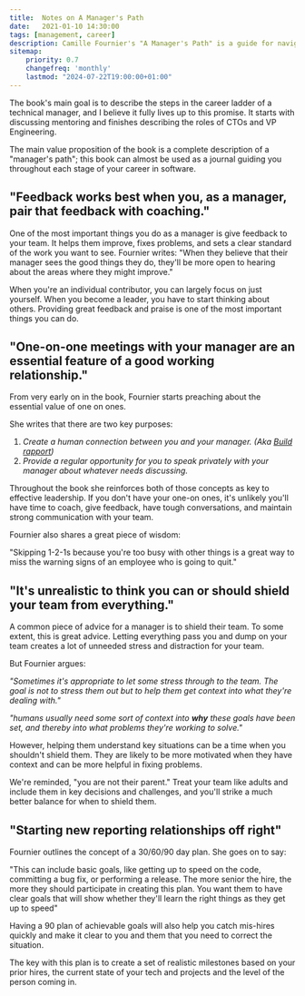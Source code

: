 ```yaml
---
title:  Notes on A Manager's Path
date:   2021-01-10 14:30:00
tags: [management, career]
description: Camille Fournier's "A Manager's Path" is a guide for navigating the technical career ladder
sitemap:
    priority: 0.7
    changefreq: 'monthly'
    lastmod: "2024-07-22T19:00:00+01:00"
---
```


The book's main goal is to describe the steps in the career ladder of a technical manager, and I believe it fully lives up to this promise. It starts with discussing mentoring and finishes describing the roles of CTOs and VP Engineering.

The main value proposition of the book is a complete description of a "manager's path"; this book can almost be used as a journal guiding you throughout each stage of your career in software.

## "Feedback works best when you, as a manager, pair that feedback with coaching."

One of the most important things you do as a manager is give feedback to your team. It helps them improve, fixes problems, and sets a clear standard of the work you want to see. Fournier writes: "When they believe that their manager sees the good things they do, they'll be more open to hearing about the areas where they might improve."

When you're an individual contributor, you can largely focus on just yourself. When you become a leader, you have to start thinking about others. Providing great feedback and praise is one of the most important things you can do.

## "One-on-one meetings with your manager are an essential feature of a good working relationship."

From very early on in the book, Fournier starts preaching about the essential value of one on ones.

She writes that there are two key purposes:

1. *Create a human connection between you and your manager. (Aka [Build rapport](https://getlighthouse.com/blog/build-rapport/))*
2. *Provide a regular opportunity for you to speak privately with your manager about whatever needs discussing.*

Throughout the book she reinforces both of those concepts as key to effective leadership. If you don't have your one-on ones, it's unlikely you'll have time to coach, give feedback, have tough conversations, and maintain strong communication with your team.

Fournier also shares a great piece of wisdom:

"Skipping 1-2-1s because you're too busy with other things is a great way to miss the warning signs of an employee who is going to quit."

## "It's unrealistic to think you can or should shield your team from everything."

A common piece of advice for a manager is to shield their team. To some extent, this is great advice. Letting everything pass you and dump on your team creates a lot of unneeded stress and distraction for your team.

But Fournier argues:

*"Sometimes it's appropriate to let some stress through to the team. The goal is not to stress them out but to help them get context into what they're dealing with."*

*"humans usually need some sort of context into **why** these goals have been set, and thereby into what problems they're working to solve."*

However, helping them understand key situations can be a time when you shouldn't shield them. They are likely to be more motivated when they have context and can be more helpful in fixing problems.

We're reminded, "you are not their parent." Treat your team like adults and include them in key decisions and challenges, and you'll strike a much better balance for when to shield them.

## "Starting new reporting relationships off right"

Fournier outlines the concept of a 30/60/90 day plan. She goes on to say:

"This can include basic goals, like getting up to speed on the code, committing a bug fix, or performing a release. The more senior the hire, the more they should participate in creating this plan. You want them to have clear goals that will show whether they'll learn the right things as they get up to speed"

Having a 90 plan of achievable goals will also help you catch mis-hires quickly and make it clear to you and them that you need to correct the situation.

The key with this plan is to create a set of realistic milestones based on your prior hires, the current state of your tech and projects and the level of the person coming in.
